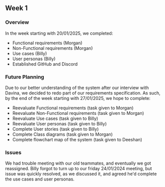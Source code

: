 ## Week 1

### Overview
In the week starting with 20/01/2025, we completed:
- Functional requirements (Morgan)
- Non-Functional requirements (Morgan)
- Use cases (Billy)
- User personas (Billy)
- Established GitHub and Discord

### Future Planning
Due to our better understanding of the system after our interview with Davina, we decided to redo part of our requirements specification.
As such, by the end of the week starting with 27/01/2025, we hope to complete:
- Reevaluate Functional requirements (task given to Morgan)
- Reevaluate Non-Functional requirements (task given to Morgan)
- Reevaluate Use cases (task given to Billy)
- Reevaluate User personas (task given to Billy)
- Complete User stories (task given to Billy)
- Complete Class diagrams (task given to Morgan)
- Complete flowchart map of the system (task given to Deeshan)

### Issues
We had trouble meeting with our old teammates, and eventually we got reassigned.
Billy forgot to turn up to our friday 24/01/2024 meeting, but issue was quickly resolved, as we discussed it, and agreed he'd complete the use cases and user personas.


